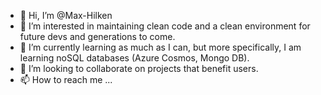 - 👋 Hi, I’m @Max-Hilken
- 👀 I’m interested in maintaining clean code and a clean environment for future devs and generations to come.
- 🌱 I’m currently learning as much as I can, but more specifically, I am learning noSQL databases (Azure Cosmos, Mongo DB).
- 💞️ I’m looking to collaborate on projects that benefit users. 
- 📫 How to reach me ...

<!---
Max-Hilken/Max-Hilken is a ✨ special ✨ repository because its `README.md` (this file) appears on your GitHub profile.
You can click the Preview link to take a look at your changes.
--->
